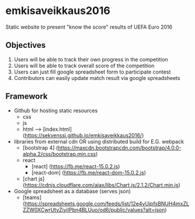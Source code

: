 # emkisaveikkaus2016
Static website to present "know the score" results of UEFA Euro 2016

## Objectives
1. Users will be able to track their own progress in the competition
2. Users will be able to track overall score of the competition
3. Users can just fill google spreadsheet form to participate contest
4. Contributors can easily update match result via google spreadsheets

## Framework
- Github for hosting static resources
  - css
  - js
  - html --> [index.html] (https://sekvenssi.github.io/emkisaveikkaus2016/)
- libraries from external cdn OR using distributed build for E.G. webpack
  - [bootstrap 4] (https://maxcdn.bootstrapcdn.com/bootstrap/4.0.0-alpha.2/css/bootstrap.min.css)
  - react
    - [react] (https://fb.me/react-15.0.2.js)
    - [react-dom] (https://fb.me/react-dom-15.0.2.js)
  - [chart js] (https://cdnjs.cloudflare.com/ajax/libs/Chart.js/2.1.2/Chart.min.js)
- Google spreadsheet as a database (serves json)
  - [teams] (https://spreadsheets.google.com/feeds/list/12e4vUjpfsBNUH4mxZLZZW0XCwrUtyZiyiIPbn4BLUuo/od6/public/values?alt=json)
